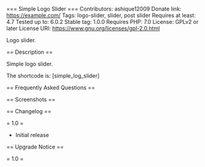 === Simple Logo Slider ===
Contributors: ashique12009
Donate link: https://example.com/
Tags: logo-slider, slider, post slider
Requires at least: 4.7
Tested up to: 6.0.2
Stable tag: 1.0.0
Requires PHP: 7.0
License: GPLv2 or later
License URI: https://www.gnu.org/licenses/gpl-2.0.html

Logo slider.

== Description ==

Simple logo slider. 

The shortcode is: [simple_log_slider]

== Frequently Asked Questions ==

== Screenshots ==

== Changelog ==

= 1.0 =
* Initial release

== Upgrade Notice ==

= 1.0 =